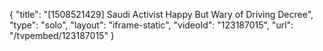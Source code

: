{
    "title": "[1508521429] Saudi Activist Happy But Wary of Driving Decree",
    "type": "solo",
    "layout": "iframe-static",
    "videoId": "123187015",
    "url": "\/tvpembed\/123187015"
}